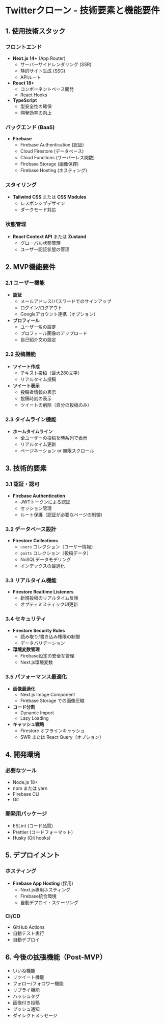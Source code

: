 # Twitterクローン - 技術要素と機能要件

## 1. 使用技術スタック

### フロントエンド
- **Next.js 14+** (App Router)
  - サーバーサイドレンダリング (SSR)
  - 静的サイト生成 (SSG)
  - APIルート
- **React 18+**
  - コンポーネントベース開発
  - React Hooks
- **TypeScript**
  - 型安全性の確保
  - 開発効率の向上

### バックエンド (BaaS)
- **Firebase**
  - Firebase Authentication (認証)
  - Cloud Firestore (データベース)
  - Cloud Functions (サーバーレス関数)
  - Firebase Storage (画像保存)
  - Firebase Hosting (ホスティング)

### スタイリング
- **Tailwind CSS** または **CSS Modules**
  - レスポンシブデザイン
  - ダークモード対応

### 状態管理
- **React Context API** または **Zustand**
  - グローバル状態管理
  - ユーザー認証状態の管理

## 2. MVP機能要件

### 2.1 ユーザー機能
- **認証**
  - メールアドレス/パスワードでのサインアップ
  - ログイン/ログアウト
  - Googleアカウント連携（オプション）
- **プロフィール**
  - ユーザー名の設定
  - プロフィール画像のアップロード
  - 自己紹介文の設定

### 2.2 投稿機能
- **ツイート作成**
  - テキスト投稿（最大280文字）
  - リアルタイム投稿
- **ツイート表示**
  - 投稿者情報の表示
  - 投稿時刻の表示
  - ツイートの削除（自分の投稿のみ）

### 2.3 タイムライン機能
- **ホームタイムライン**
  - 全ユーザーの投稿を時系列で表示
  - リアルタイム更新
  - ページネーション or 無限スクロール

## 3. 技術的要素

### 3.1 認証・認可
- **Firebase Authentication**
  - JWTトークンによる認証
  - セッション管理
  - ルート保護（認証が必要なページの制御）

### 3.2 データベース設計
- **Firestore Collections**
  - `users` コレクション（ユーザー情報）
  - `posts` コレクション（投稿データ）
  - NoSQLデータモデリング
  - インデックスの最適化

### 3.3 リアルタイム機能
- **Firestore Realtime Listeners**
  - 新規投稿のリアルタイム反映
  - オプティミスティックUI更新

### 3.4 セキュリティ
- **Firestore Security Rules**
  - 読み取り/書き込み権限の制御
  - データバリデーション
- **環境変数管理**
  - Firebase設定の安全な管理
  - Next.js環境変数

### 3.5 パフォーマンス最適化
- **画像最適化**
  - Next.js Image Component
  - Firebase Storage での画像圧縮
- **コード分割**
  - Dynamic Import
  - Lazy Loading
- **キャッシュ戦略**
  - Firestore オフラインキャッシュ
  - SWR または React Query（オプション）

## 4. 開発環境

### 必要なツール
- Node.js 18+
- npm または yarn
- Firebase CLI
- Git

### 開発用パッケージ
- ESLint (コード品質)
- Prettier (コードフォーマット)
- Husky (Git hooks)

## 5. デプロイメント

### ホスティング
- **Firebase App Hosting** (採用)
  - Next.js専用ホスティング
  - Firebase統合環境
  - 自動デプロイ・スケーリング

### CI/CD
- GitHub Actions
- 自動テスト実行
- 自動デプロイ

## 6. 今後の拡張機能（Post-MVP）

- いいね機能
- リツイート機能
- フォロー/フォロワー機能
- リプライ機能
- ハッシュタグ
- 画像付き投稿
- プッシュ通知
- ダイレクトメッセージ